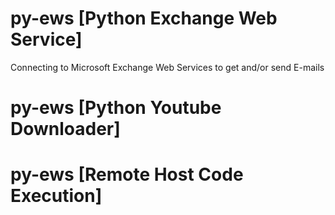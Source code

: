 # py-ews [Python Exchange Web Service]
Connecting to Microsoft Exchange Web Services to get and/or send E-mails

# py-ews [Python Youtube Downloader]

# py-ews [Remote Host Code Execution]
